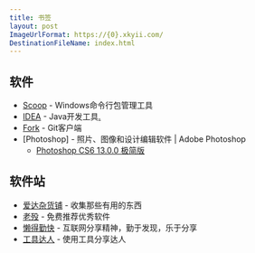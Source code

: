 ```yaml
---
title: 书签
layout: post
ImageUrlFormat: https://{0}.xkyii.com/
DestinationFileName: index.html
---
```


## 软件
* [Scoop](https://scoop.sh/) - Windows命令行包管理工具
* [IDEA](https://www.jetbrains.com/idea/) - Java开发工具[.](https://pan.baidu.com/s/1JBTBCvj3DyaZYFU-UbxHRw#qudk)
* [Fork](https://git-fork.com/) - Git客户端
* [Photoshop] - 照片、图像和设计编辑软件 | Adobe Photoshop
  * [Photoshop CS6 13.0.0 极简版](https://xkyii.lanzous.com/iPu4pizce8h)

## 软件站
* [爱达杂货铺](https://adzhp.cn/) - 收集那些有用的东西
* [老殁](https://www.mpyit.com/) - 免费推荐优秀软件
* [懒得勤快](https://masuit.com/) - 互联网分享精神，勤于发现，乐于分享
* [工具达人](http://dartools.com/) - 使用工具分享达人
